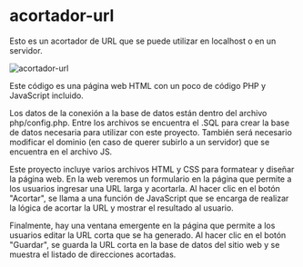 # acortador-url
Esto es un acortador de URL que se puede utilizar en localhost o en un servidor.

![acortador-url](https://user-images.githubusercontent.com/6242827/220885309-0bed0044-75c6-425e-8186-fc6d30a4da4f.png)

Este código es una página web HTML con un poco de código PHP y JavaScript incluido.

Los datos de la conexión a la base de datos están dentro del archivo php/config.php. Entre los archivos se encuentra el .SQL para crear la base de datos necesaria para utilizar con este proyecto. También será necesario modificar el dominio (en caso de querer subirlo a un servidor) que se encuentra en el archivo JS.

Este proyecto incluye varios archivos HTML y CSS para formatear y diseñar la página web. En la web veremos un formulario en la página que permite a los usuarios ingresar una URL larga y acortarla. Al hacer clic en el botón "Acortar", se llama a una función de JavaScript que se encarga de realizar la lógica de acortar la URL y mostrar el resultado al usuario.

Finalmente, hay una ventana emergente en la página que permite a los usuarios editar la URL corta que se ha generado. Al hacer clic en el botón "Guardar", se guarda la URL corta en la base de datos del sitio web y se muestra el listado de direcciones acortadas.
